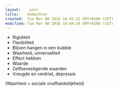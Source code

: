 ```yaml
---
layout:    post
title:    Gedachten
created:  Tue Mar 08 2016 18:01:21 GMT+0100 (CET)
modified: Tue Mar 08 2016 18:04:26 GMT+0100 (CET)
---
```


- Rigiditeit
- Flexibiliteit
- Blijven hangen in een bubble
- Waarheid, universaliteit
- Effect hebben
- Waarde
- Zelfbevestigende waarden
- Vreugde en verdriet, depressie

(Waarheid = sociale onafhankelijkheid)